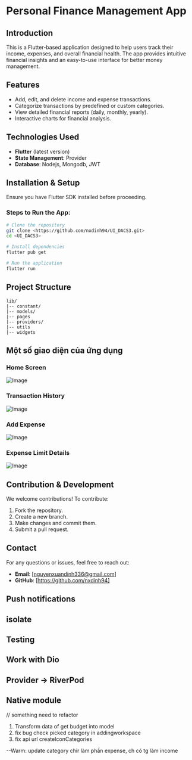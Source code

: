 # Personal Finance Management App

## Introduction
This is a Flutter-based application designed to help users track their income, expenses, and overall financial health. The app provides intuitive financial insights and an easy-to-use interface for better money management.

## Features
- Add, edit, and delete income and expense transactions.
- Categorize transactions by predefined or custom categories.
- View detailed financial reports (daily, monthly, yearly).
- Interactive charts for financial analysis.

## Technologies Used
- **Flutter** (latest version)
- **State Management**: Provider
- **Database**: Nodejs, Mongodb, JWT

## Installation & Setup
Ensure you have Flutter SDK installed before proceeding.

### Steps to Run the App:
```sh
# Clone the repository
git clone <https://github.com/nxdinh94/UI_DACS3.git>
cd <UI_DACS3>

# Install dependencies
flutter pub get

# Run the application
flutter run
```

## Project Structure
```
lib/
|-- constant/      
|-- models/    
|-- pages
|-- providers/   
|-- utils
|-- widgets  
```

## Một số giao diện của ứng dụng
### Home Screen
![Image](assets/screen_app/home.jpg)
### Transaction History
![Image](assets/screen_app/transaction_history.jpg)
### Add Expense
![Image](assets/screen_app/adding_workspace.jpg)
### Expense Limit Details
![Image](assets/screen_app/budgets.jpg)

## Contribution & Development
We welcome contributions! To contribute:
1. Fork the repository.
2. Create a new branch.
3. Make changes and commit them.
4. Submit a pull request.

## Contact
For any questions or issues, feel free to reach out:
- **Email**: [nguyenxuandinh336@gmail.com]
- **GitHub**: [https://github.com/nxdinh94]



## Push notifications
## isolate
## Testing
## Work with Dio
## Provider -> RiverPod
## Native module


// something need to refactor
1. Transform data of get budget into model
2. fix bug check picked category in addingworkspace
3. fix api url createIconCategories


--Warm: update category chir làm phần expense, ch có tg làm income